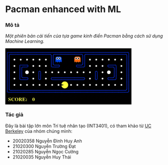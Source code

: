 # Pacman enhanced with ML

### Mô tả
*Một phiên bản cải tiến của tựa game kinh điển Pacman bằng cách sử dụng Machine Learning.*

<img align="center" width="400px" src="https://raw.githubusercontent.com/huythai855/Pacman-with-ML/master/assets/pacman-game.gif?token=GHSAT0AAAAAABYAIINGPTNSIY5TXPKUJ2X6Y4WSY3A"></img>


### Tác giả
Đây là bài tập lớn môn Trí tuệ nhân tạo (INT3401), có tham khảo từ <a href="http://ai.berkeley.edu/home.html">UC Berkeley</a> của nhóm chúng mình:

- 20020358 Nguyễn Đình Huy Anh
- 21020300 Nguyễn Trường Đạt
- 21020285 Nguyễn Ngọc Cường
- 21020035 Nguyễn Huy Thái